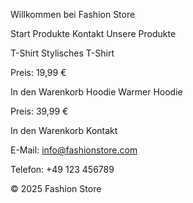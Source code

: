 Willkommen bei Fashion Store

Start
Produkte
Kontakt
Unsere Produkte

T-Shirt
Stylisches T-Shirt

Preis: 19,99 €

In den Warenkorb
Hoodie
Warmer Hoodie

Preis: 39,99 €

In den Warenkorb
Kontakt

E-Mail: info@fashionstore.com

Telefon: +49 123 456789

© 2025 Fashion Store
